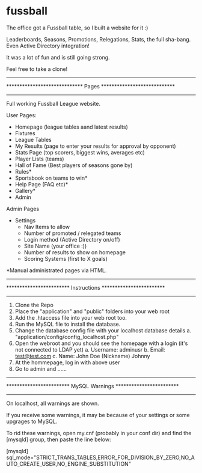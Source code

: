 # fussball
The office got a Fussball table, so I built a website for it :)

Leaderboards, Seasons, Promotions, Relegations, Stats, the full sha-bang. Even Active Directory integration!

It was a lot of fun and is still going strong.

Feel free to take a clone!

****************************************************************
***************************** Pages ****************************
****************************************************************

Full working Fussball League website.

User Pages:
- Homepage (league tables aand latest results)
- Fixtures
- League Tables
- My Results (page to enter your results for approval by opponent)
- Stats Page (top scorers, biggest wins, averages etc)
- Player Lists (teams)
- Hall of Fame (Best players of seasons gone by)
- Rules*
- Sportsbook on teams to win*
- Help Page (FAQ etc)*
- Gallery*
- Admin

Admin Pages
- Settings
  - Nav Items to allow
  - Number of promoted / relegated teams
  - Login method (Active Directory on/off)
  - Site Name (your office :))
  - Number of results to show on homepage
  - Scoring Systems (first to X goals)

*Manual administrated pages via HTML.

****************************************************************
************************ Instructions ************************
****************************************************************

1. Clone the Repo
2. Place the "application" and "public" folders into your web root
3. Add the .htaccess file into your web root too.
4. Run the MySQL file to install the database.
5. Change the database config file with your localhost database details
   a. "application/config/config_localhost.php"
6. Open the webroot and you should see the homepage with a login (it's not connected to LDAP yet)
   a. Username: adminusr
   b. Email: test@test.com
   c. Name: John Doe (Nickname) Johnny
7. At the hommepage, log in with above user
8. Go to admin and ......


****************************************************************
************************ MySQL Warnings ************************
****************************************************************

On localhost, all warnings are shown.

If you receive some warnings, it may be because of your settings or some upgrages to MySQL.

To rid these warnings, open my.cnf (probably in your conf dir) and find the [mysqld] group, then paste the line below:

[mysqld]
sql_mode="STRICT_TRANS_TABLES,ERROR_FOR_DIVISION_BY_ZERO,NO_AUTO_CREATE_USER,NO_ENGINE_SUBSTITUTION"
